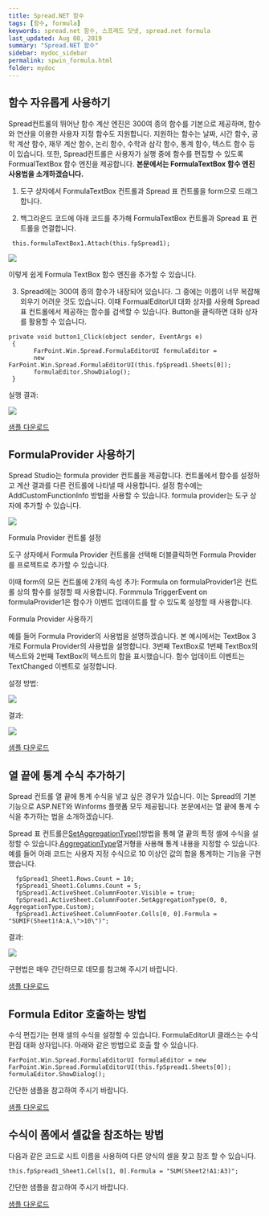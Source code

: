 ```yaml
---
title: Spread.NET 함수
tags: [함수, formula]
keywords: spread.net 함수, 스프레드 닷넷, spread.net formula
last_updated: Aug 08, 2019
summary: "Spread.NET 함수"
sidebar: mydoc_sidebar
permalink: spwin_formula.html
folder: mydoc
---
```



## 함수 자유롭게 사용하기

Spread컨트롤의 뛰어난 함수 계산 엔진은 300여 종의 함수를 기본으로 제공하며, 함수와 연산을 이용한 사용자 지정 함수도 지원합니다. 지원하는 함수는 날짜, 시간 함수, 공학 계산 함수, 재무 계산 함수, 논리 함수, 수학과 삼각 함수, 통계 함수, 텍스트 함수 등이 있습니다. 또한, Spread컨트롤은 사용자가 실행 중에 함수를 편집할 수 있도록 FormualTextBox 함수 엔진을 제공합니다.  **본문에서는 FormulaTextBox 함수 엔진 사용법을 소개하겠습니다.**

  

1. 도구 상자에서 FormulaTextBox 컨트롤과 Spread 표 컨트롤을 form으로 드래그합니다.

2. 백그라운드 코드에 아래 코드를 추가해 FormulaTextBox 컨트롤과 Spread 표 컨트롤을 연결합니다.

```
 this.formulaTextBox1.Attach(this.fpSpread1);
```

![](https://www.grapecity.co.kr/images/training/spread/tc_winforms9-1-1.png)

이렇게 쉽게 Formula TextBox 함수 엔진을 추가할 수 있습니다.

3. Spread에는 300여 종의 함수가 내장되어 있습니다. 그 중에는 이름이 너무 복잡해 외우기 어려운 것도 있습니다. 이때 FormualEditorUI 대화 상자를 사용해 Spread 표 컨트롤에서 제공하는 함수를 검색할 수 있습니다. Button을 클릭하면 대화 상자를 활용할 수 있습니다.

```
private void button1_Click(object sender, EventArgs e)
 {
       FarPoint.Win.Spread.FormulaEditorUI formulaEditor = 
       new FarPoint.Win.Spread.FormulaEditorUI(this.fpSpread1.Sheets[0]);
       formulaEditor.ShowDialog();
 }
```

실행 결과:

![](https://www.grapecity.co.kr/images/training/spread/tc_winforms9-1-2.png)

[샘플 다운로드](https://www.grapecity.co.kr/files/SpreadNET/Samples/WinformsSample/FormulaProviderCase.zip)


## FormulaProvider 사용하기

Spread Studio는 formula provider 컨트롤을 제공합니다. 컨트롤에서 함수를 설정하고 계산 결과를 다른 컨트롤에 나타낼 때 사용합니다. 설정 함수에는 AddCustomFunctionInfo 방법을 사용할 수 있습니다. formula provider는 도구 상자에 추가할 수 있습니다.

  

![](https://www.grapecity.co.kr/images/training/spread/tc_winforms9-2-1.png)

Formula Provider 컨트롤 설정

도구 상자에서 Formula Provider 컨트롤을 선택해 더블클릭하면 Formula Provider를 프로젝트로 추가할 수 있습니다.

이때 form의 모든 컨트롤에 2개의 속성 추가: Formula on formulaProvider1은 컨트롤 상의 함수를 설정할 때 사용합니다. Formmula TriggerEvent on formulaProvider1은 함수가 이벤트 업데이트를 할 수 있도록 설정할 때 사용합니다.

Formula Provider 사용하기

예를 들어 Formula Provider의 사용법을 설명하겠습니다. 본 예시에서는 TextBox 3개로 Formula Provider의 사용법을 설명합니다. 3번째 TextBox로 1번째 TextBox의 텍스트와 2번째 TextBox의 텍스트의 합을 표시했습니다. 함수 업데이트 이벤트는 TextChanged 이벤트로 설정합니다.

설정 방법:

![](https://www.grapecity.co.kr/images/training/spread/tc_winforms9-2-2.png)

  

결과:

![](https://www.grapecity.co.kr/images/training/spread/tc_winforms9-2-3.png)

  

[샘플 다운로드](https://www.grapecity.co.kr/files/SpreadNET/Samples/WinformsSample/FormulaProvider.zip)


## 열 끝에 통계 수식 추가하기

Spread 컨트롤 열 끝에 통계 수식을 넣고 싶은 경우가 있습니다. 이는 Spread의 기본 기능으로 ASP.NET와 Winforms 플랫폼 모두 제공됩니다. 본문에서는 열 끝에 통계 수식을 추가하는 법을 소개하겠습니다.

Spread 표 컨트롤은[SetAggregationType()](http://helpcentral.componentone.com/NetHelp/SpreadNet7/WF/FarPoint.Win.Spread~FarPoint.Win.Spread.ColumnFooter~SetAggregationType.html)방법을 통해 열 끝의 특정 셀에 수식을 설정할 수 있습니다.[AggregationType](http://helpcentral.componentone.com/NetHelp/SpreadNet7/WF/FarPoint.Win.Spread~FarPoint.Win.Spread.Model.AggregationType.html)열거형을 사용해 통계 내용을 지정할 수 있습니다.  
예를 들어 아래 코드는 사용자 지정 수식으로 10 이상인 값의 합을 통계하는 기능을 구현했습니다.

```
  fpSpread1_Sheet1.Rows.Count = 10;
  fpSpread1_Sheet1.Columns.Count = 5;
  fpSpread1.ActiveSheet.ColumnFooter.Visible = true;
  fpSpread1.ActiveSheet.ColumnFooter.SetAggregationType(0, 0, AggregationType.Custom);
  fpSpread1.ActiveSheet.ColumnFooter.Cells[0, 0].Formula = "SUMIF(Sheet1!A:A,\">10\")";
```

결과:

![](https://www.grapecity.co.kr/images/training/spread/tc_winforms9-3-1.png)

  

구현법은 매우 간단하므로 데모를 참고해 주시기 바랍니다.

  

[샘플 다운로드](https://www.grapecity.co.kr/files/SpreadNET/Samples/WinformsSample/CustomFormulaColFooterAggregation_CS.zip)



## Formula Editor 호출하는 방법

수식 편집기는 현재 셀의 수식을 설정할 수 있습니다. FormulaEditorUI 클래스는 수식 편집 대화 상자입니다. 아래와 같은 방법으로 호출 할 수 있습니다.

```
FarPoint.Win.Spread.FormulaEditorUI formulaEditor = new
FarPoint.Win.Spread.FormulaEditorUI(this.fpSpread1.Sheets[0]);
formulaEditor.ShowDialog();
```

간단한 샘플을 참고하여 주시기 바랍니다.

  

[샘플 다운로드](http://www.grapecity.co.kr/files/SpreadNET/Samples/WinformsSample/spread_win_callformulaeditor.zip)


## 수식이 폼에서 셀값을 참조하는 방법

다음과 같은 코드로 시트 이름을 사용하여 다른 양식의 셀을 찾고 참조 할 수 있습니다.

```
this.fpSpread1_Sheet1.Cells[1, 0].Formula = "SUM(Sheet2!A1:A3)";
```

간단한 샘플을 참고하여 주시기 바랍니다.

  

[샘플 다운로드](http://www.grapecity.co.kr/files/SpreadNET/Samples/WinformsSample/spread_win_callformulaeditor.zip)